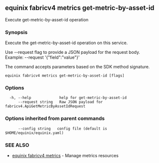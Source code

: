 ## equinix fabricv4 metrics get-metric-by-asset-id

Execute get-metric-by-asset-id operation

### Synopsis

Execute the get-metric-by-asset-id operation on this service.

Use --request flag to provide a JSON payload for the request body.
Example: --request '{"field":"value"}'

The command accepts parameters based on the SDK method signature.

```
equinix fabricv4 metrics get-metric-by-asset-id [flags]
```

### Options

```
  -h, --help             help for get-metric-by-asset-id
      --request string   Raw JSON payload for fabricv4.ApiGetMetricByAssetIdRequest
```

### Options inherited from parent commands

```
      --config string   config file (default is $HOME/equinix/equinix.yaml)
```

### SEE ALSO

* [equinix fabricv4 metrics](equinix_fabricv4_metrics.md)	 - Manage metrics resources

